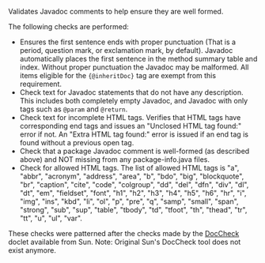 Validates Javadoc comments to help ensure they are well formed.

The following checks are performed:

-   Ensures the first sentence ends with proper punctuation (That is a
    period, question mark, or exclamation mark, by default). Javadoc
    automatically places the first sentence in the method summary table
    and index. Without proper punctuation the Javadoc may be malformed.
    All items eligible for the `{@inheritDoc}` tag are exempt from this
    requirement.
-   Check text for Javadoc statements that do not have any description.
    This includes both completely empty Javadoc, and Javadoc with only
    tags such as `@param` and `@return`.
-   Check text for incomplete HTML tags. Verifies that HTML tags have
    corresponding end tags and issues an "Unclosed HTML tag found:"
    error if not. An "Extra HTML tag found:" error is issued if an end
    tag is found without a previous open tag.
-   Check that a package Javadoc comment is well-formed (as described
    above) and NOT missing from any package-info.java files.
-   Check for allowed HTML tags. The list of allowed HTML tags is "a",
    "abbr", "acronym", "address", "area", "b", "bdo", "big",
    "blockquote", "br", "caption", "cite", "code", "colgroup", "dd",
    "del", "dfn", "div", "dl", "dt", "em", "fieldset", "font", "h1",
    "h2", "h3", "h4", "h5", "h6", "hr", "i", "img", "ins", "kbd", "li",
    "ol", "p", "pre", "q", "samp", "small", "span", "strong", "sub",
    "sup", "table", "tbody", "td", "tfoot", "th", "thead", "tr", "tt",
    "u", "ul", "var".

These checks were patterned after the checks made by the
[DocCheck](http://maven-doccheck.sourceforge.net/) doclet available from
Sun. Note: Original Sun's DocCheck tool does not exist anymore.
